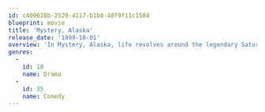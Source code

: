 ```yaml
---
id: c400628b-2529-4117-b1b8-48f9f11c1584
blueprint: movie
title: 'Mystery, Alaska'
release_date: '1999-10-01'
overview: 'In Mystery, Alaska, life revolves around the legendary Saturday hockey game at the local pond. But everything changes when the hometown team unexpectedly gets booked in an exhibition match against the New York Rangers. When quirky small-towners, slick promoters and millionaire athletes come together.'
genres:
  -
    id: 18
    name: Drama
  -
    id: 35
    name: Comedy
---
```

